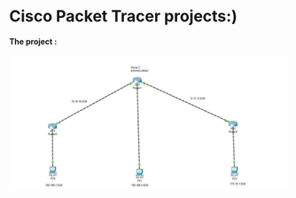 <html>
  <head>
    <meata charset="UT-8" />
  <body>
    <h1>Cisco Packet Tracer projects:)</h1>
    <div>
      <h4>The project :</h4>
     <img src="002.png" alt="0" />
    </div>
  </body>
</html>  
